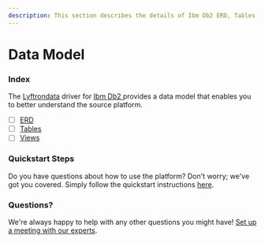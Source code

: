 ```yaml
---
description: This section describes the details of Ibm Db2 ERD, Tables, and Views.
---
```


# Data Model

### Index

The  [Lyftrondata](https://www.lyftrondata.com/) driver for [Ibm Db2](https://www.lyftrondata.com/integration/ibm-db2/)[ ](https://www.lyftrondata.com/integration/ibm-db2/)provides a data model that enables you to better understand the source platform.

* [ ] [ERD](../../../technology-analytics/ibm-db2/data-model/erd.md)
* [ ] [Tables](../../../technology-analytics/ibm-db2/data-model/tables.md)
* [ ] [Views](../../../technology-analytics/ibm-db2/data-model/views.md)

### Quickstart Steps

Do you have questions about how to use the platform? Don't worry; we've got you covered. Simply follow the quickstart instructions [here](../../../../quickstart-steps.md).

### Questions? <a href="#questions" id="questions"></a>

We're always happy to help with any other questions you might have! [Set up a meeting with our experts](https://www.lyftrondata.com/book-a-meeting/).

